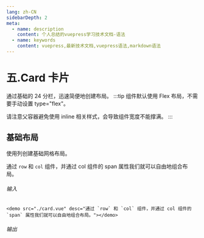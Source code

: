 ```yaml
---
lang: zh-CN
sidebarDepth: 2
meta:
  - name: description
    content: 个人总结的vuepress学习技术文档-语法
  - name: keywords
    content: vuepress,最新技术文档,vuepress语法,markdown语法
---
```


# 五.Card 卡片

通过基础的 24 分栏，迅速简便地创建布局。
:::tip
组件默认使用 Flex 布局，不需要手动设置 type="flex"。

请注意父容器避免使用 inline 相关样式，会导致组件宽度不能撑满。
:::

## 基础布局

使用列创建基础网格布局。

通过 `row` 和 `col` 组件，并通过 col 组件的 span 属性我们就可以自由地组合布局。

###### 输入

```
<demo src="./card.vue" desc="通过 `row` 和 `col` 组件，并通过 col 组件的 `span` 属性我们就可以自由地组合布局。"></demo>
```

###### 输出

<demo src="./card.vue" desc="通过 `row` 和 `col` 组件，并通过 col 组件的 `span` 属性我们就可以自由地组合布局。"></demo>
